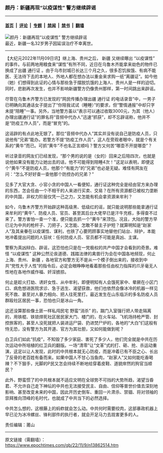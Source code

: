 ### 颜丹：新疆再现“以疫谋性” 警方继续辟谣

---

#### [首页](../../../..?n13862514) &nbsp;|&nbsp; [评论](../../../../../epoch-comment?n13862514) &nbsp;|&nbsp; [专题](../../../../../epoch-special?n13862514) &nbsp;|&nbsp; [禁闻](../../../../../epoch-news?n13862514) &nbsp;|&nbsp; [禁书](../../../../../books?n13862514) &nbsp;|&nbsp; [翻墙](https://github.com/gfw-breaker/nogfw/blob/master/README.md?n13862514)


<div><img alt="颜丹：新疆再现“以疫谋性” 警方继续辟谣" class="attachment-djy_600_400 size-djy_600_400 wp-post-image" src="https://i.epochtimes.com/assets/uploads/2022/10/id13851817-3f3ef339d1cad7c03778f622-600x400.jpg"/>
<div class="caption">
 最近，新疆一名32岁男子因延误治疗不幸离世。
</div></div><hr/><div class="post_content" id="artbody" itemprop="articleBody">
 <!-- article content begin -->
 <p>
  【大纪元2022年11月09日讯】继上海、贵州之后，
  <ok href="https://www.epochtimes.com/gb/tag/%E6%96%B0%E7%96%86.html">
   新疆
  </ok>
  又继续曝出
  <ok href="https://www.epochtimes.com/gb/tag/%E2%80%9C%E4%BB%A5%E7%96%AB%E8%B0%8B%E6%80%A7%E2%80%9D.html">
   “以疫谋性”
  </ok>
  的事件。与前两地用粮食来“谋性”有所不同，近日在乌鲁木齐能拿来劫色的物件已换成了出疆
  <ok href="https://www.epochtimes.com/gb/tag/%E9%80%9A%E8%A1%8C%E8%AF%81.html">
   通行证
  </ok>
  。由于乌市封城已长达三个月之久，很多忍饥挨饿、有病不能医、无法待下去的本地人、外地人都在想办法以重金来求购一纸“离疆证”。如今他（她）们想得到此证的心情与那些急于摆脱饥饿的上海人、贵州人是一样的迫切。同时，悲剧再次发生，也并不影响新疆警方仍像贵州那样，第一时间跳出来辟谣。
 </p>
 <p>
  尽管在乌鲁木齐警方已发现的“网民传播办理出疆
  <ok href="https://www.epochtimes.com/gb/tag/%E9%80%9A%E8%A1%8C%E8%AF%81.html">
   通行证
  </ok>
  的电话录音”中，一男子已明确向其通话女子提出了“你陪我试试（睡睡）”的要求，但“警情通报”中却只字未提“陪睡”一事。另外，当地警方虽以“表示可以通过收取3000元，为其（他人）办理出疆通行证”的罪名将“音频中代办人”迅速“抓获”，却不忘辟谣称，他并不是“防疫工作人员”，而是“冒充”的。
 </p>
 <p>
  这谣辟的有点此地无银了。那位“音频中代办人”其实并没有说自己是防疫人员，只说他有“兄弟”能办。若警方不提“防疫工作人员”，这人在旁观者眼中，就是个有关系的“黄牛”而已。可抓“黄牛”不也名正言顺吗？警方又何苦“哪壶不开提哪壶”？
 </p>
 <p>
  听过录音的网友们已经发现，“那个男的说的是（女的）回来之后陪四次，也就是说他如果没有能力让她出去的话，他不可能得到陪睡4次！”这足以表明，即便这个“黄牛”不是防疫人员，他那个“有能力”的“兄弟”也必是无疑。难怪有网友在问：“怎么不好好查一查他那个防控办的兄弟？”
 </p>
 <p>
  见多了大官大贪、小官小贪的中国人一看便知，通行证这种完全是经由官方来办理的东西，怎会任由一个不相干的人来进行买卖、交易？在所有资源都已被权力垄断的中共国，非权力阶层仅凭一己之力，又怎能有机会拿资源来牟利？
 </p>
 <p>
  如今，乌鲁木齐警方开始辟这种高级黑、低级红的谣，就只能说明那些能拿通行证来牟利的“黄牛”、防疫人员、官员、甚至其后台大佬早已是汗牛充栋，多得查不过来了。警方害怕一查一个准，便只能去抓一个“黄牛”来顶包。况且，大陆的警方早已沦为中共的枪杆子、刀把子，又怎能、怎敢不替主子护短？就算明知是“赵家人”及其亲眷在以疫谋性、谋利，也铁了心要罔顾事实地替他们站台、辩护，本能地冲着提出问题的人狂吠：任何防疫人员、官员都不可能是真凶、主谋。
 </p>
 <p>
  警察为真凶辩白、辟谣，这恐怕也只是在一党极权的共产中国才会看到的奇景。难怪
  <ok href="https://www.epochtimes.com/gb/tag/%E2%80%9C%E4%BB%A5%E7%96%AB%E8%B0%8B%E6%80%A7%E2%80%9D.html">
   “以疫谋性”
  </ok>
  这种公然沦丧道德、践踏法律的禽兽行为会在中国各地频现，何止上海、贵州、
  <ok href="https://www.epochtimes.com/gb/tag/%E6%96%B0%E7%96%86.html">
   新疆
  </ok>
  ，各地官方和警方无不是从一个模子倒出来的，接收到中共“党性大于人性”的指令后，必定会眼睁睁地看着那些任由权力指挥的爪牙毫无人性地在各地作威作福、奸淫掳掠。
 </p>
 <p>
  何止是趁火打劫、诱奸女性、从中牟利，即便明知有人会饿死家中、晕厥在小区门口、病危想进医院求诊、急于逃生、渴望获救，他们也依然会像冰冷的机器一样见死不救、甚至对人暴力相向、把人往死里打。最近发生在山东临沂的多名防疫人员群殴社区居民一事，恐怕也只是冰山一角。
 </p>
 <p>
  这还没算那些像土匪一样私闯民宅
  <ok href="https://www.epochtimes.com/gb/tag/%E9%87%8E%E8%9B%AE%E2%80%9C%E6%B6%88%E6%9D%80%E2%80%9D.html">
   野蛮“消杀”
  </ok>
  的，踹门入室强行把人带走隔离的，用铁棍、铁锁焊死社区居民家大门、楼门的，在火车站、飞机场持枪严管、封控旅客的，甚至人没死就把人装进运尸袋、扔进焚尸炉的，各地的“大白”们这般有恃无恐，没有警方为其开道、官方为其壮胆，又如何能做到呢？
 </p>
 <p>
  白卫兵们如此“抗疫”，不知毁了多少家庭、害死了多少人，他们完全就是中共在历次运动中所培植的红卫兵的翻版。一场“清零”让“文革”式的打、砸、抢、杀运动重演，这足以让人发现，此时的中共根本就无心防疫，而是冲着已有不臣之心、长出了反骨的老百姓有备而来。如果中国人不甘心当鱼肉，“赵家人”又如何能吃香喝辣？不下狠手，光脚的P民又怎会持续不断地给穿着皮鞋、道貌岸然的狗官当顺民？
 </p>
 <p>
  此外，野蛮惯了的中共根本就不适应文明在全球势不可挡的大势所趋，渴望当昏君、不允许自己走下神坛的中共也无法接受民主、自由、信仰等普世价值去深刻地影响、甚至改变未来的中国，因此开历史倒车、重回一片肃杀、禁锢、将对领袖的崇拜推向顶峰的毛时代，也就成了中共当下的必然选择。
 </p>
 <p>
  中共怎么想的，这根藤上的蚂蚱就会怎么动。中共何时需要绞肉，这部暴政机器上早已沦为冰冷螺丝、锋利部件的执行者，就会开足马力去戕害更多的人。
 </p>
 <p>
  责任编辑：莆山
 </p>
 <!-- article content end -->
 <div id="below_article_ad">
 </div>
</div>


---

原文链接（需翻墙）：https://www.epochtimes.com/gb/22/11/9/n13862514.htm